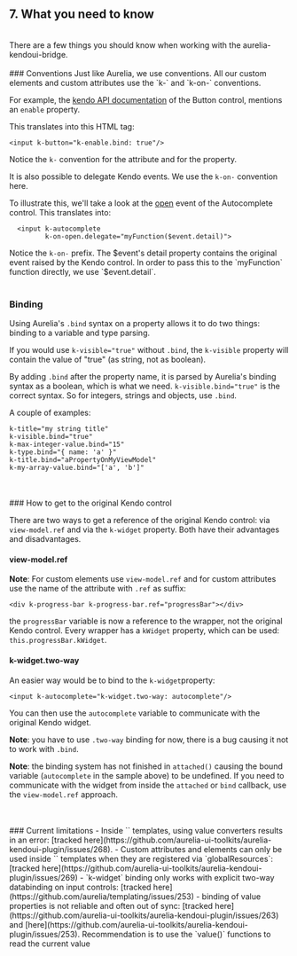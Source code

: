 
<br>

## 7. What you need to know
<br>
There are a few things you should know when working with the aurelia-kendoui-bridge.
<br>
<br>
### Conventions
Just like Aurelia, we use conventions. All our custom elements and custom attributes use the `k-` and `k-on-` conventions.

For example, the [kendo API documentation](http://docs.telerik.com/kendo-ui/api/javascript/ui/button#configuration-enable) of the Button control, mentions an `enable` property.

This translates into this HTML tag:

`<input k-button="k-enable.bind: true"/>`

Notice the `k-` convention for the attribute and for the property.

It is also possible to delegate Kendo events. We use the `k-on-` convention here.

To illustrate this, we'll take a look at the [open](http://docs.telerik.com/kendo-ui/api/javascript/ui/autocomplete#events-open) event of the Autocomplete control. This translates into:


	  <input k-autocomplete
	         k-on-open.delegate="myFunction($event.detail)">

Notice the `k-on-` prefix. The $event's detail property contains the original event raised by the Kendo control. In order to pass this to the `myFunction` function directly, we use `$event.detail`.
<br>
<br>
### Binding
Using Aurelia's `.bind` syntax on a property allows it to do two things: binding to a variable and type parsing.

If you would use `k-visible="true"` without `.bind`, the `k-visible` property will contain the value of "true" (as string, not as boolean).

By adding `.bind` after the property name, it is parsed by Aurelia's binding syntax as a boolean, which is what we need. `k-visible.bind="true"` is the correct syntax. So for integers, strings and objects, use `.bind`.

A couple of examples:

	k-title="my string title"
	k-visible.bind="true"
	k-max-integer-value.bind="15"
	k-type.bind="{ name: 'a' }"
	k-title.bind="aPropertyOnMyViewModel"
	k-my-array-value.bind="['a', 'b']"
<br>
<br>
### How to get to the original Kendo control

There are two ways to get a reference of the original Kendo control: via `view-model.ref` and via the `k-widget` property. Both have their advantages and disadvantages.


#### view-model.ref
**Note**: For custom elements use `view-model.ref` and for custom attributes use the name of the attribute with `.ref` as suffix:

	<div k-progress-bar k-progress-bar.ref="progressBar"></div>

the `progressBar` variable is now a reference to the wrapper, not the original Kendo control. Every wrapper has a `kWidget` property, which can be used: `this.progressBar.kWidget`.

#### k-widget.two-way
An easier way would be to bind to the `k-widget`property:

	<input k-autocomplete="k-widget.two-way: autocomplete"/>
You can then use the `autocomplete` variable to communicate with the original Kendo widget.

**Note**: you have to use `.two-way` binding for now, there is a bug causing it not to work with `.bind`.  

**Note**: the binding system has not finished in `attached()` causing the bound variable (`autocomplete` in the sample above) to be undefined. If you need to communicate with the widget from inside the `attached` or `bind` callback, use the `view-model.ref` approach.


<br>
<br>
### Current limitations
- Inside `<au-col>` templates, using value converters results in an error: [tracked here](https://github.com/aurelia-ui-toolkits/aurelia-kendoui-plugin/issues/268).
- Custom attributes and elements can only be used inside `<au-col>` templates when they are registered via `globalResources`: [tracked here](https://github.com/aurelia-ui-toolkits/aurelia-kendoui-plugin/issues/269)
- `k-widget` binding only works with explicit two-way databinding on input controls: [tracked here](https://github.com/aurelia/templating/issues/253)
- binding of value properties is not reliable and often out of sync: [tracked here](https://github.com/aurelia-ui-toolkits/aurelia-kendoui-plugin/issues/263) and [here](https://github.com/aurelia-ui-toolkits/aurelia-kendoui-plugin/issues/253). Recommendation is to use the `value()` functions to read the current value
